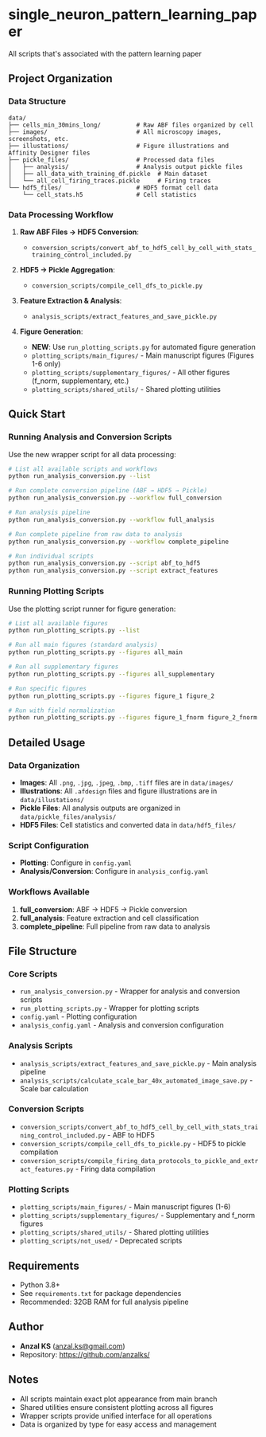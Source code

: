 # single_neuron_pattern_learning_paper
All scripts that's associated with the pattern learning paper

## Project Organization

### Data Structure
```
data/
├── cells_min_30mins_long/          # Raw ABF files organized by cell
├── images/                         # All microscopy images, screenshots, etc.
├── illustations/                   # Figure illustrations and Affinity Designer files
├── pickle_files/                   # Processed data files
│   ├── analysis/                   # Analysis output pickle files
│   ├── all_data_with_training_df.pickle  # Main dataset
│   └── all_cell_firing_traces.pickle     # Firing traces
└── hdf5_files/                     # HDF5 format cell data
    └── cell_stats.h5               # Cell statistics
```

### Data Processing Workflow
1. **Raw ABF Files → HDF5 Conversion**: 
   - `conversion_scripts/convert_abf_to_hdf5_cell_by_cell_with_stats_training_control_included.py`

2. **HDF5 → Pickle Aggregation**: 
   - `conversion_scripts/compile_cell_dfs_to_pickle.py`

3. **Feature Extraction & Analysis**: 
   - `analysis_scripts/extract_features_and_save_pickle.py`

4. **Figure Generation**: 
   - **NEW**: Use `run_plotting_scripts.py` for automated figure generation
   - `plotting_scripts/main_figures/` - Main manuscript figures (Figures 1-6 only)
   - `plotting_scripts/supplementary_figures/` - All other figures (f_norm, supplementary, etc.)
   - `plotting_scripts/shared_utils/` - Shared plotting utilities

## Quick Start

### Running Analysis and Conversion Scripts

Use the new wrapper script for all data processing:

```bash
# List all available scripts and workflows
python run_analysis_conversion.py --list

# Run complete conversion pipeline (ABF → HDF5 → Pickle)
python run_analysis_conversion.py --workflow full_conversion

# Run analysis pipeline
python run_analysis_conversion.py --workflow full_analysis

# Run complete pipeline from raw data to analysis
python run_analysis_conversion.py --workflow complete_pipeline

# Run individual scripts
python run_analysis_conversion.py --script abf_to_hdf5
python run_analysis_conversion.py --script extract_features
```

### Running Plotting Scripts

Use the plotting script runner for figure generation:

```bash
# List all available figures
python run_plotting_scripts.py --list

# Run all main figures (standard analysis)
python run_plotting_scripts.py --figures all_main

# Run all supplementary figures
python run_plotting_scripts.py --figures all_supplementary

# Run specific figures
python run_plotting_scripts.py --figures figure_1 figure_2

# Run with field normalization
python run_plotting_scripts.py --figures figure_1_fnorm figure_2_fnorm
```

## Detailed Usage

### Data Organization
- **Images**: All `.png`, `.jpg`, `.jpeg`, `.bmp`, `.tiff` files are in `data/images/`
- **Illustrations**: All `.afdesign` files and figure illustrations are in `data/illustations/`
- **Pickle Files**: All analysis outputs are organized in `data/pickle_files/analysis/`
- **HDF5 Files**: Cell statistics and converted data in `data/hdf5_files/`

### Script Configuration
- **Plotting**: Configure in `config.yaml`
- **Analysis/Conversion**: Configure in `analysis_config.yaml`

### Workflows Available
1. **full_conversion**: ABF → HDF5 → Pickle conversion
2. **full_analysis**: Feature extraction and cell classification
3. **complete_pipeline**: Full pipeline from raw data to analysis

## File Structure

### Core Scripts
- `run_analysis_conversion.py` - Wrapper for analysis and conversion scripts
- `run_plotting_scripts.py` - Wrapper for plotting scripts
- `config.yaml` - Plotting configuration
- `analysis_config.yaml` - Analysis and conversion configuration

### Analysis Scripts
- `analysis_scripts/extract_features_and_save_pickle.py` - Main analysis pipeline
- `analysis_scripts/calculate_scale_bar_40x_automated_image_save.py` - Scale bar calculation

### Conversion Scripts
- `conversion_scripts/convert_abf_to_hdf5_cell_by_cell_with_stats_training_control_included.py` - ABF to HDF5
- `conversion_scripts/compile_cell_dfs_to_pickle.py` - HDF5 to pickle compilation
- `conversion_scripts/compile_firing_data_protocols_to_pickle_and_extract_features.py` - Firing data compilation

### Plotting Scripts
- `plotting_scripts/main_figures/` - Main manuscript figures (1-6)
- `plotting_scripts/supplementary_figures/` - Supplementary and f_norm figures
- `plotting_scripts/shared_utils/` - Shared plotting utilities
- `plotting_scripts/not_used/` - Deprecated scripts

## Requirements
- Python 3.8+
- See `requirements.txt` for package dependencies
- Recommended: 32GB RAM for full analysis pipeline

## Author
- **Anzal KS** (anzal.ks@gmail.com)
- Repository: https://github.com/anzalks/

## Notes
- All scripts maintain exact plot appearance from main branch
- Shared utilities ensure consistent plotting across all figures
- Wrapper scripts provide unified interface for all operations
- Data is organized by type for easy access and management


